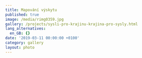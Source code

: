 ```yaml
---
title: Mapování výskytu
published: true
image: /media/rimg0359.jpg
gallery: /projects/sysli-pro-krajinu-krajina-pro-sysly.html
lang_alternatives:
  en_GB: {}
date: '2019-03-11 00:00:00 +0100'
category: gallery
layout: photo
---
```


